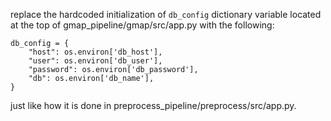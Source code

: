 replace the hardcoded initialization of `db_config` dictionary variable located at the top of 
gmap_pipeline/gmap/src/app.py with the following:

```
db_config = {
    "host": os.environ['db_host'],
    "user": os.environ['db_user'],
    "password": os.environ['db_password'],
    "db": os.environ['db_name'],
}
```

just like how it is done in preprocess_pipeline/preprocess/src/app.py. 
